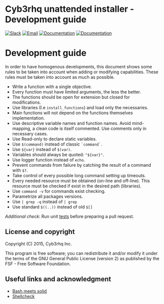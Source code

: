 Cyb3rhq unattended installer - Development guide
========================================

[![Slack](https://img.shields.io/badge/slack-join-blue.svg)](https://wazuh.com/community/join-us-on-slack/)
[![Email](https://img.shields.io/badge/email-join-blue.svg)](https://groups.google.com/forum/#!forum/cyb3rhq)
[![Documentation](https://img.shields.io/badge/docs-view-green.svg)](https://documentation.wazuh.com)
[![Documentation](https://img.shields.io/badge/web-view-green.svg)](https://wazuh.com)

# Development guide

In order to have homogenous developments, this document shows some rules to be taken into account when adding or modifying capabilities. These rules must be taken into account as much as possible.

- Write a function with a single objective.
- Every function must have limited arguments, the less the better.
- The functions should be open for extension but closed for modifications.
- Use libraries (I.e `install_functions`) and load only the necessaries.
- Main functions will not depend on the functions themselves implementation.
- Use descriptive variable names and function names. Avoid mind-mapping, a clean code is itself commented. Use comments only in necessary cases.
- Use Read-only to declare static variables.
- Use `$(command)` instead of classic `` `command` ``.
- Use `${var}` instead of `$(var)`.
- Variables should always be quoted: `"${var}"`.
- Use logger function instead of `echo`.
- Prevent commands from failure by catching the result of a command with `$?`.
- Take control of every possible long command setting up timeouts.
- Every needed resource must be obtained (on-line and off-line). This resource must be checked if exist in the desired path (libraries).
- Use `command -v` for commands exist checking.
- Parametrize all packages versions.
- Use `| grep -q` instead of `| grep`
- Use standard `$((..))` instead of old `$[]`

*Additional check*: Run unit [tests](/tests/unattended/unit/README) before preparing a pull request.

## License and copyright

Copyright (C) 2015, Cyb3rhq Inc.

This program is free software; you can redistribute it
and/or modify it under the terms of the GNU General Public
License (version 2) as published by the FSF - Free Software
Foundation.

## Useful links and acknowledgment

- [Bash meets solid](https://codewizardly.com/bash-meets-solid/)
- [Shellcheck](https://github.com/koalaman/shellcheck#gallery-of-bad-code)
